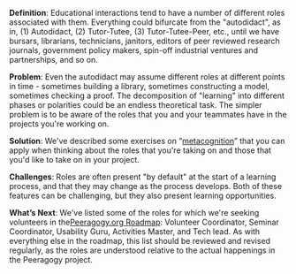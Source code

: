 **Definition**: Educational interactions tend to have a number of
different roles associated with them. Everything could bifurcate from
the "autodidact", as in, (1) Autodidact, (2) Tutor-Tutee, (3)
Tutor-Tutee-Peer, etc., until we have bursars, librarians, technicians,
janitors, editors of peer reviewed research journals, government policy
makers, spin-off industrial ventures and partnerships, and so on.

**Problem**: Even the autodidact may assume different roles at different
points in time - sometimes building a library, sometimes constructing a
model, sometimes checking a proof. The decomposition of "learning" into
different phases or polarities could be an endless theoretical task. The
simpler problem is to be aware of the roles that you and your teammates
have in the projects you're working on.

**Solution**: We've described some exercises on
“[metacognition](http://peeragogy.org/can-we-work-together/)” that you
can apply when thinking about the roles that you're taking on and those
that you'd like to take on in your project.

**Challenges**: Roles are often present "by default" at the start of a
learning process, and that they may change as the process develops. Both
of these features can be challenging, but they also present learning
opportunities.

**What’s Next**: We've listed some of the roles for which we're seeking
volunteers in the[Peeragogy.org
Roadmap](http://peeragogy.org/peeragogy-org-roadmap/): Volunteer
Coordinator, Seminar Coordinator, Usability Guru, Activities Master, and
Tech lead. As with everything else in the roadmap, this list should be
reviewed and revised regularly, as the roles are understood relative to
the actual happenings in the Peeragogy project.
